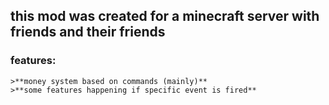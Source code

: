 ## this mod was created for a minecraft server with friends and their friends

### features:
    >**money system based on commands (mainly)**
    >**some features happening if specific event is fired**
